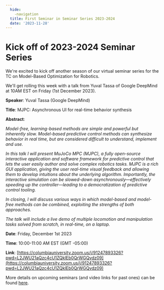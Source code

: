 ```yaml
---
  hide:
    -navigation
  title: First Seminar in Seminar Series 2023-2024
  date: '2023-11-28'
---
```


# Kick off of 2023-2024 Seminar Series

We're excited to kick off another season of our virtual seminar series for the TC on Model-Based Optimization for Robotics.

We'll get rolling this week with a talk from Yuval Tassa of Google DeepMind at 10AM EST on Friday (1st December 2023).

**Speaker**: Yuval Tassa (Google DeepMind)

**Title**: MJPC: Asynchronous UI for real-time behavior synthesis

**Abstract**:

*Model-free, learning-based methods are simple and powerful but inherently slow. Model-based predictive control methods can synthesize behavior in real time, but are considered difficult to understand, implement and use.*

*In this talk I will present MuJoCo MPC (MJPC), a fully open-source interactive application and software framework for predictive control that lets the user easily author and solve complex robotics tasks. MJPC is a rich GUI application, giving the user real-time visual feedback and allowing them to develop intuitions about the underlying algorithm. Importantly, the interactive simulation can be slowed-down asynchronously—effectively speeding up the controller—leading to a democratization of predictive control tooling.*

*In closing, I will discuss various ways in which model-based and model-free methods can be combined, exploiting the strengths of both approaches.*

*The talk will include a live demo of multiple locomotion and manipulation tasks solved from scratch, in real-time, on a laptop.*

**Date**: Friday, December 1st 2023

**Time**: 10:00-11:00 AM EST (GMT -05:00)

**Link**: [https://columbiauniversity.zoom.us/j/91247893326?pwd=L2JWU21aQzc4cU1ZQklEb0QrWGQvdz09](https://columbiauniversity.zoom.us/j/91247893326?pwd=L2JWU21aQzc4cU1ZQklEb0QrWGQvdz09)


More details on upcoming seminars (and video links for past ones) can be found [here](../seminars.md).

